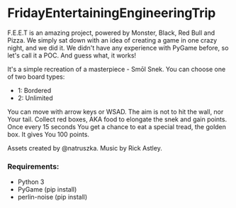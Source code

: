 # FridayEntertainingEngineeringTrip
F.E.E.T is an amazing project, powered by Monster, Black, Red Bull and Pizza.
We simply sat down with an idea of creating a game in one crazy night, and we did it.
We didn't have any experience with PyGame before, so let's call it a POC. And guess what, it works!

It's a simple recreation of a masterpiece - Smōl Snek.
You can choose one of two board types:
 - 1: Bordered
 - 2: Unlimited

You can move with arrow keys or WSAD.
The aim is not to hit the wall, nor Your tail. Collect red boxes, AKA food to elongate the snek and gain points.
Once every 15 seconds You get a chance to eat a special tread, the golden box. It gives You 100 points.

Assets created by @natruszka.
Music by Rick Astley.

### Requirements:
- Python 3
- PyGame (pip install)
- perlin-noise (pip install)
